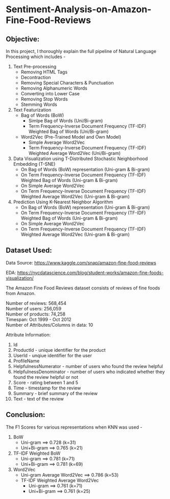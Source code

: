 # Sentiment-Analysis-on-Amazon-Fine-Food-Reviews 

## Objective:
In this project, I thoroughly explain the full pipeline of Natural Language Processing which includes - 
1. Text Pre-processing
    - Removing HTML Tags
    - Decontraction
    - Removing Special Characters & Punctuation
    - Removing Alphanumeric Words
    - Converting into Lower Case
    - Removing Stop Words
    - Stemming Words
2. Text Featurization
    - Bag of Words (BoW)
      - Simlpe Bag of Words (Uni/Bi-gram)
      - Term Frequency-Inverse Document Frequency (TF-IDF) Weighted Bag of Words (Uni/Bi-gram)
    - Word2Vec (Pre-Trained Model and Own Model)
      - Simple Average Word2Vec
      - Term Frequency-Inverse Document Frequency (TF-IDF) Weighted Average Word2Vec (Uni/Bi-gram)
3. Data Visualization using T-Distributed Stochastic Neighborhood Embedding (T-SNE)
    - On Bag of Words (BoW) representation (Uni-gram & Bi-gram)
    - On Term Frequency-Inverse Document Frequency (TF-IDF) Weighted Bag of Words (Uni-gram & Bi-gram)
    - On Simple Average Word2Vec
    - On Term Frequency-Inverse Document Frequency (TF-IDF) Weighted Average Word2Vec (Uni-gram & Bi-gram)
4. Prediction Using K-Nearest Neighbor Algorithm
    - On Bag of Words (BoW) representation (Uni-gram & Bi-gram)
    - On Term Frequency-Inverse Document Frequency (TF-IDF) Weighted Bag of Words (Uni-gram & Bi-gram)
    - On Simple Average Word2Vec
    - On Term Frequency-Inverse Document Frequency (TF-IDF) Weighted Average Word2Vec (Uni-gram & Bi-gram)
    
## Dataset Used:
Data Source: https://www.kaggle.com/snap/amazon-fine-food-reviews <br>

EDA: https://nycdatascience.com/blog/student-works/amazon-fine-foods-visualization/


The Amazon Fine Food Reviews dataset consists of reviews of fine foods from Amazon.<br>

Number of reviews: 568,454<br>
Number of users: 256,059<br>
Number of products: 74,258<br>
Timespan: Oct 1999 - Oct 2012<br>
Number of Attributes/Columns in data: 10 

Attribute Information:

1. Id
2. ProductId - unique identifier for the product
3. UserId - unqiue identifier for the user
4. ProfileName
5. HelpfulnessNumerator - number of users who found the review helpful
6. HelpfulnessDenominator - number of users who indicated whether they found the review helpful or not
7. Score - rating between 1 and 5
8. Time - timestamp for the review
9. Summary - brief summary of the review
10. Text - text of the review

## Conclusion:
The F1 Scores for various representations when KNN was used - 
1. BoW 
    - Uni-gram ==> 0.728 (k=31)
    - Uni+Bi-gram ==> 0.765 (k=21)
2. TF-IDF Weighted BoW
    - Uni-gram ==> 0.781 (k=71)
    - Uni+Bi-gram ==> 0.781 (k=69)
3. Word2Vec
    - Uni-gram Average Word2Vec ==> 0.786 (k=53)
    - TF-IDF Weighted Average Word2Vec
      - Uni-gram ==> 0.761 (k=71)
      - Uni+Bi-gram ==> 0.761 (k=25)

